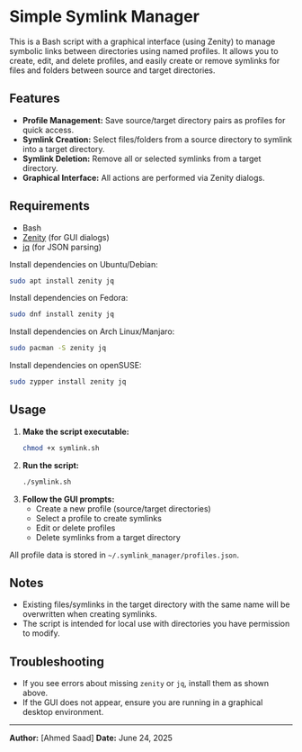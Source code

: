 # Simple Symlink Manager

This is a Bash script with a graphical interface (using Zenity) to manage symbolic links between directories using named profiles. It allows you to create, edit, and delete profiles, and easily create or remove symlinks for files and folders between source and target directories.

## Features
- **Profile Management:** Save source/target directory pairs as profiles for quick access.
- **Symlink Creation:** Select files/folders from a source directory to symlink into a target directory.
- **Symlink Deletion:** Remove all or selected symlinks from a target directory.
- **Graphical Interface:** All actions are performed via Zenity dialogs.

## Requirements
- Bash
- [Zenity](https://help.gnome.org/users/zenity/stable/) (for GUI dialogs)
- [jq](https://stedolan.github.io/jq/) (for JSON parsing)

Install dependencies on Ubuntu/Debian:
```sh
sudo apt install zenity jq
```

Install dependencies on Fedora:
```sh
sudo dnf install zenity jq
```

Install dependencies on Arch Linux/Manjaro:
```sh
sudo pacman -S zenity jq
```

Install dependencies on openSUSE:
```sh
sudo zypper install zenity jq
```

## Usage
1. **Make the script executable:**
   ```sh
   chmod +x symlink.sh
   ```
2. **Run the script:**
   ```sh
   ./symlink.sh
   ```
3. **Follow the GUI prompts:**
   - Create a new profile (source/target directories)
   - Select a profile to create symlinks
   - Edit or delete profiles
   - Delete symlinks from a target directory

All profile data is stored in `~/.symlink_manager/profiles.json`.

## Notes
- Existing files/symlinks in the target directory with the same name will be overwritten when creating symlinks.
- The script is intended for local use with directories you have permission to modify.

## Troubleshooting
- If you see errors about missing `zenity` or `jq`, install them as shown above.
- If the GUI does not appear, ensure you are running in a graphical desktop environment.

---
**Author:** [Ahmed Saad]
**Date:** June 24, 2025
